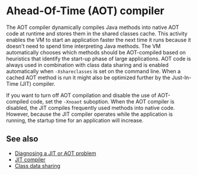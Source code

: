 <!--
* Copyright (c) 2017, 2018 IBM Corp. and others
*
* This program and the accompanying materials are made
* available under the terms of the Eclipse Public License 2.0
* which accompanies this distribution and is available at
* https://www.eclipse.org/legal/epl-2.0/ or the Apache
* License, Version 2.0 which accompanies this distribution and
* is available at https://www.apache.org/licenses/LICENSE-2.0.
*
* This Source Code may also be made available under the
* following Secondary Licenses when the conditions for such
* availability set forth in the Eclipse Public License, v. 2.0
* are satisfied: GNU General Public License, version 2 with
* the GNU Classpath Exception [1] and GNU General Public
* License, version 2 with the OpenJDK Assembly Exception [2].
*
* [1] https://www.gnu.org/software/classpath/license.html
* [2] http://openjdk.java.net/legal/assembly-exception.html
*
* SPDX-License-Identifier: EPL-2.0 OR Apache-2.0 OR GPL-2.0 WITH
* Classpath-exception-2.0 OR LicenseRef-GPL-2.0 WITH Assembly-exception
-->

# Ahead-Of-Time (AOT) compiler

The AOT compiler dynamically compiles Java methods into native AOT code at runtime and stores them in the shared classes cache. This activity enables the VM to start an application faster the next time it runs because it doesn't need to spend time interpreting Java methods. The VM automatically chooses which methods should be AOT-compiled based on heuristics that identify the start-up phase of large applications. AOT code is always used in combination with class data sharing and is enabled automatically when `-Xshareclasses` is set on the command line. When a cached AOT method is run it might also be optimized further by the Just-In-Time (JIT) compiler.

If you want to turn off AOT compilation and disable the use of AOT-compiled code, set the `-Xnoaot` suboption. When the AOT compiler is disabled, the JIT compiles frequently used methods into native code. However, because the JIT compiler operates while the application is running, the startup time for an application will increase. 

## See also

- [Diagnosing a JIT or AOT problem](https://www.ibm.com/support/knowledgecenter/SSYKE2_8.0.0/com.ibm.java.vm.80.doc/docs/jit_pd_diagnose.html)
- [JIT compiler](jit.md)
- [Class data sharing](shrc.md)


<!-- ==== END OF TOPIC ==== aot.md ==== -->
